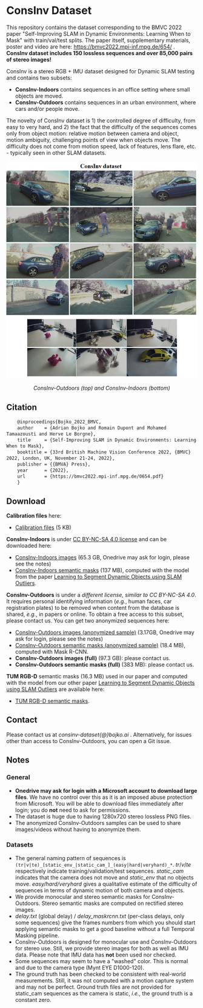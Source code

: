 # ConsInv Dataset

This repository contains the dataset corresponding to the BMVC 2022 paper "Self-Improving SLAM in Dynamic Environments: Learning When to Mask" with train/val/test splits. The paper itself, supplementary materials, poster and video are here: https://bmvc2022.mpi-inf.mpg.de/654/ . **ConsInv dataset includes 150 lossless sequences and over 85,000 pairs of stereo images!**

ConsInv is a stereo RGB + IMU dataset designed for Dynamic SLAM testing and contains two subsets:
- **ConsInv-Indoors** contains sequences in an office setting where small objects are moved.
- **ConsInv-Outdoors** contains sequences in an urban environment, where cars and/or people move.

The novelty of ConsInv dataset is 1) the controlled degree of difficulty, from easy to very hard, and 2) the fact that the difficulty of the sequences comes only from object motion: relative motion between camera and object, motion ambiguity, challenging points of view when objects move. The difficulty does not come from motion speed, lack of features, lens flare, etc. - typically seen in other SLAM datasets.

![ConsInv Dataset](/consinv_dataset.png "ConsInv Dataset")
<div align="center">
<em>ConsInv-Outdoors (top) and ConsInv-Indoors (bottom)</em>
</div>


## Citation

```
    @inproceedings{Bojko_2022_BMVC,
    author    = {Adrian Bojko and Romain Dupont and Mohamed Tamaazousti and Herve Le Borgne},
    title     = {Self-Improving SLAM in Dynamic Environments: Learning When to Mask},
    booktitle = {33rd British Machine Vision Conference 2022, {BMVC} 2022, London, UK, November 21-24, 2022},
    publisher = {{BMVA} Press},
    year      = {2022},
    url       = {https://bmvc2022.mpi-inf.mpg.de/0654.pdf}
    }
```

## Download
**Calibration files** here:
- [Calibration files](https://1drv.ms/u/s!AquWoxc7jCZM1F2rN1wSd0UeA2Df?e=4fLXcj) (5 KB)

**ConsInv-Indoors**  is under [CC BY-NC-SA 4.0 license](https://creativecommons.org/licenses/by-nc-sa/4.0/) and can be downloaded here: 
- [ConsInv-Indoors images](https://1drv.ms/u/s!AquWoxc7jCZM1GLAIe7hG4bUb4RZ?e=OwABhg) (65.3 GB, Onedrive may ask for login, please see the notes)
- [ConsInv-Indoors semantic masks](https://1drv.ms/u/s!AquWoxc7jCZM1GBCjP4HJVT2W_Xi?e=qC1st1) (137 MB), computed with the model from the paper [Learning to Segment Dynamic Objects using SLAM Outliers](https://ieeexplore.ieee.org/abstract/document/9412341).

**ConsInv-Outdoors** is under a *different license, similar to CC BY-NC-SA 4.0*. It requires personal identifying information (*e.g.*, human faces, car registration plates) to be removed when content from the database is shared, *e.g.*, in papers or online. To obtain a free access to this subset, please contact us. You can get two anonymized sequences here:
- [ConsInv-Outdoors images (anonymized sample)](https://1drv.ms/u/s!AquWoxc7jCZM1GFTKNiu5NGnQJqd?e=C3ydUk) (3.17GB, Onedrive may ask for login, please see the notes)
- [ConsInv-Outdoors semantic masks (anonymized sample)](https://1drv.ms/u/s!AquWoxc7jCZM1F99Dr3w99WesyTi?e=8hByHF) (18.4 MB), computed with Mask R-CNN.
- **ConsInv-Outdoors images (full)** (97.3 GB): please contact us.
- **ConsInv-Outdoors semantic masks (full)** (383 MB): please contact us.

**TUM RGB-D** semantic masks (16.3 MB) used in our paper and computed with the model from our other paper [Learning to Segment Dynamic Objects using SLAM Outliers](https://ieeexplore.ieee.org/abstract/document/9412341) are available here: 
- [TUM RGB-D semantic masks](https://1drv.ms/u/s!AquWoxc7jCZM1F63AW6vXXSTEAn0?e=CTjCN5).

## Contact
Please contact us at *consinv-dataset{@}bojko.ai* . Alternatively, for issues other than access to ConsInv-Outdoors, you can open a Git issue.

## Notes
### General
- **Onedrive may ask for login with a Microsoft account to download large files**. We have no control over this as it is an imposed abuse protection from Microsoft. You will be able to download files immediately after login; you do **not** need to ask for permissions.
- The dataset is huge due to having 1280x720 stereo lossless PNG files.
- The anonymized ConsInv-Outdoors samples can be used to share images/videos without having to anonymize them.

### Datasets
- The general naming pattern of sequences is `(tr|v|te)_[static_env_|static_cam_]_(easy|hard|veryhard)_*`. *tr*/*v*/*te* respectively indicate training/validation/test sequences. *static_cam* indicates that the camera does not move and *static_env* that no objects move. *easy/hard/veryhard* gives a qualitative estimate of the difficulty of sequences in terms of dynamic motion of both camera and objects.
- We provide monocular and stereo semantic masks for ConsInv-Outdoors. Stereo semantic masks are computed on rectified stereo images.
- *delay.txt* (global delay) / *delay_maskrcnn.txt* (per-class delays, only some sequences) give the frames numbers from which you should start applying semantic masks to get a good baseline without a full Temporal Masking pipeline.
- ConsInv-Outdoors is designed for monocular use and ConsInv-Outdoors for stereo use. Still, we provide stereo images for both as well as IMU data. Please note that IMU data has **not** been used nor checked.
- Some sequences may seem to have a "washed" color. This is normal and due to the camera type (Mynt EYE D1000-120).
- The ground truth has been checked to be consistent with real-world measurements. Still, it was not computed with a motion capture system and may not be perfect. Ground truth files are not provided for static_cam sequences as the camera is static, *i.e.*, the ground truth is a constant zero.
